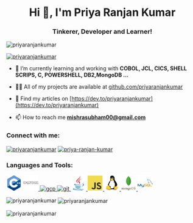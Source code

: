 <h1 align="center">Hi 👋, I'm Priya Ranjan Kumar</h1>
<h3 align="center">Tinkerer, Developer and Learner!</h3>

<p align="left"> <img src="https://komarev.com/ghpvc/?username=priyaranjankumar&label=Profile%20views&color=0e75b6&style=flat" alt="priyaranjankumar" /> </p>

<p align="left"> <a href="https://github.com/ryo-ma/github-profile-trophy"><img src="https://github-profile-trophy.vercel.app/?username=priyaranjankumar&theme=onedark" alt="priyaranjankumar" /></a> </p>

- 🌱 I’m currently learning and working with **COBOL, JCL, CICS, SHELL SCRIPS, C, POWERSHELL, DB2,MongoDB ...**

- 👨‍💻 All of my projects are available at [github.com/priyaranjankumar](github.com/priyaranjankumar)

- 📝 Find my articles on [https://dev.to/priyaranjankumar](https://dev.to/priyaranjankumar)

- 📫 How to reach me **mishrasubham00@gmail.com**

<h3 align="left">Connect with me:</h3>
<p align="left">
<a href="https://dev.to/priyaranjankumar" target="blank"><img align="center" src="https://cdn.jsdelivr.net/npm/simple-icons@3.0.1/icons/dev-dot-to.svg" alt="priyaranjankumar" height="30" width="40" /></a>
<a href="https://linkedin.com/in/priya-ranjan-kumar" target="blank"><img align="center" src="https://cdn.simpleicons.org/linkedin" alt="priya-ranjan-kumar" height="30" width="40" /></a>
</p>

<h3 align="left">Languages and Tools:</h3>
<p align="left"> <img src="https://raw.githubusercontent.com/devicons/devicon/master/icons/cplusplus/cplusplus-original.svg" alt="cplusplus" width="40" height="40"/> </a> <a href="https://expressjs.com" target="_blank"> <img src="https://raw.githubusercontent.com/devicons/devicon/master/icons/express/express-original-wordmark.svg" alt="express" width="40" height="40"/> </a> <a href="https://cloud.google.com" target="_blank"> <img src="https://www.vectorlogo.zone/logos/google_cloud/google_cloud-icon.svg" alt="gcp" width="40" height="40"/> </a> <a href="https://git-scm.com/" target="_blank"> <img src="https://www.vectorlogo.zone/logos/git-scm/git-scm-icon.svg" alt="git" width="40" height="40"/> </a> <a href="https://www.java.com" target="_blank"> <img src="https://raw.githubusercontent.com/devicons/devicon/master/icons/java/java-original.svg" alt="java" width="40" height="40"/> </a> <a href="https://developer.mozilla.org/en-US/docs/Web/JavaScript" target="_blank"> <img src="https://raw.githubusercontent.com/devicons/devicon/master/icons/javascript/javascript-original.svg" alt="javascript" width="40" height="40"/> </a> <a href="https://www.linux.org/" target="_blank"> <img src="https://raw.githubusercontent.com/devicons/devicon/master/icons/linux/linux-original.svg" alt="linux" width="40" height="40"/> </a> <a href="https://www.mongodb.com/" target="_blank"> <img src="https://raw.githubusercontent.com/devicons/devicon/master/icons/mongodb/mongodb-original-wordmark.svg" alt="mongodb" width="40" height="40"/> </a> <a href="https://www.mysql.com/" target="_blank"> <img src="https://raw.githubusercontent.com/devicons/devicon/master/icons/mysql/mysql-original-wordmark.svg" alt="mysql" width="40" height="40"/> </a> <a href="https://nodejs.org" target="_blank"> </a></p>

<p><img align="left" src="https://github-readme-stats.vercel.app/api/top-langs?username=priyaranjankumar&show_icons=true&locale=en&layout=compact" alt="priyaranjankumar" /></p>

<p>&nbsp;<img align="center" src="https://github-readme-stats.vercel.app/api?username=priyaranjankumar&show_icons=true&locale=en" alt="priyaranjankumar" /></p>

<p><img align="center" src="https://github-readme-streak-stats.herokuapp.com/?user=priyaranjankumar&" alt="priyaranjankumar" /></p>

